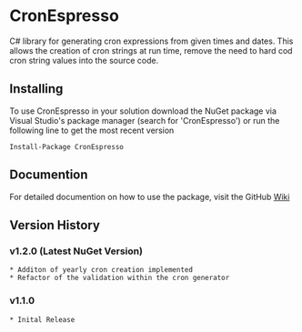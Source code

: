 # CronEspresso

C# library for generating cron expressions from given times and dates. This allows the creation of cron strings at run time, remove the need to hard cod cron string values into the source code.

## Installing

To use CronEspresso in your solution download the NuGet package via Visual Studio's package manager (search for 'CronEspresso') or run the following line to get the most recent version

```
Install-Package CronEspresso
```

## Documention

For detailed documention on how to use the package, visit the GitHub [Wiki](https://github.com/conway91/CronEspresso/wiki "CronEspresso Wiki")

## Version History

### v1.2.0 (Latest NuGet Version)

```
* Additon of yearly cron creation implemented
* Refactor of the validation within the cron generator
```

### v1.1.0 

```
* Inital Release
```